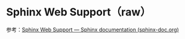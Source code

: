 # Sphinx Web Support（raw）

参考：[Sphinx Web Support — Sphinx documentation (sphinx-doc.org)](https://www.sphinx-doc.org/zh_CN/master/usage/advanced/websupport/index.html)
